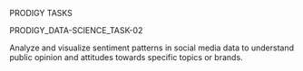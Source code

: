 PRODIGY TASKS

PRODIGY_DATA-SCIENCE_TASK-02

Analyze and visualize sentiment patterns in social media data to understand public opinion and attitudes towards specific topics or brands.
